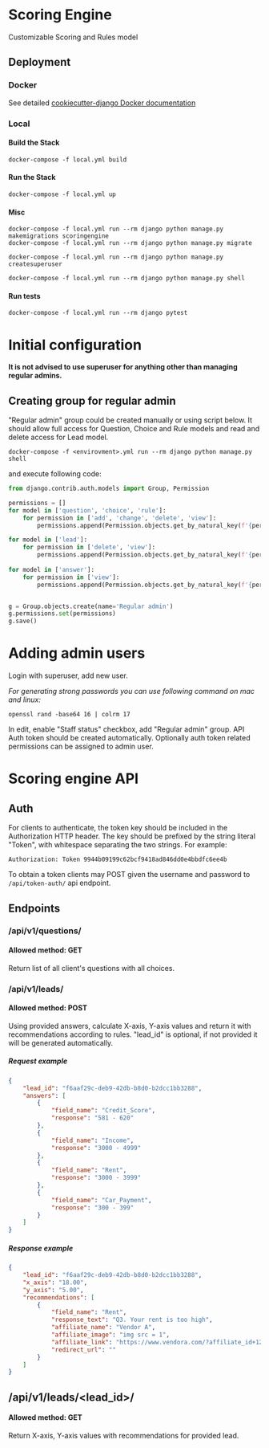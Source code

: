 # Scoring Engine

Customizable Scoring and Rules model

## Deployment

### Docker

See detailed [cookiecutter-django Docker documentation](http://cookiecutter-django.readthedocs.io/en/latest/deployment-with-docker.html)

### Local

#### Build the Stack

    docker-compose -f local.yml build

#### Run the Stack

    docker-compose -f local.yml up

#### Misc

    docker-compose -f local.yml run --rm django python manage.py makemigrations scoringengine
    docker-compose -f local.yml run --rm django python manage.py migrate

    docker-compose -f local.yml run --rm django python manage.py createsuperuser

    docker-compose -f local.yml run --rm django python manage.py shell

#### Run tests

    docker-compose -f local.yml run --rm django pytest

# Initial configuration

**It is not advised to use superuser for anything other than managing regular admins.**

## Creating group for regular admin

"Regular admin" group could be created manually or using script below. 
It should allow full access for Question, Choice and Rule models and read and delete access for Lead model.

    docker-compose -f <envirovment>.yml run --rm django python manage.py shell

and execute following code:

```python
from django.contrib.auth.models import Group, Permission

permissions = []
for model in ['question', 'choice', 'rule']:
    for permission in ['add', 'change', 'delete', 'view']:
        permissions.append(Permission.objects.get_by_natural_key(f'{permission}_{model}', 'scoringengine', model))

for model in ['lead']:
    for permission in ['delete', 'view']:
        permissions.append(Permission.objects.get_by_natural_key(f'{permission}_{model}', 'scoringengine', model))
        
for model in ['answer']:
    for permission in ['view']:
        permissions.append(Permission.objects.get_by_natural_key(f'{permission}_{model}', 'scoringengine', model))


g = Group.objects.create(name='Regular admin')
g.permissions.set(permissions)
g.save()
```

# Adding admin users

Login with superuser, add new user.

*For generating strong passwords you can use following command on mac and linux:*

    openssl rand -base64 16 | colrm 17

In edit, enable "Staff status" checkbox, add "Regular admin" group.
API Auth token should be created automatically. Optionally auth token related permissions can be assigned to admin user.

# Scoring engine API
## Auth
For clients to authenticate, the token key should be included in the Authorization HTTP header. 
The key should be prefixed by the string literal "Token", with whitespace separating the two strings. For example:
```
Authorization: Token 9944b09199c62bcf9418ad846dd0e4bbdfc6ee4b
```
To obtain a token clients may POST given the username and password to ```/api/token-auth/``` api endpoint.

## Endpoints
### /api/v1/questions/
#### Allowed method: GET
Return list of all client's questions with all choices.

### /api/v1/leads/
#### Allowed method: POST
Using provided answers, calculate X-axis, Y-axis values and return it with recommendations according to rules.
"lead_id" is optional, if not provided it will be generated automatically.

##### Request example
```json
{
    "lead_id": "f6aaf29c-deb9-42db-b8d0-b2dcc1bb3288",
    "answers": [
        {
            "field_name": "Credit_Score",
            "response": "581 - 620"
        },
        {
            "field_name": "Income",
            "response": "3000 - 4999"
        },
        {
            "field_name": "Rent",
            "response": "3000 - 3999"
        },
        {
            "field_name": "Car_Payment",
            "response": "300 - 399"
        }
    ]
}
```

##### Response example
```json
{
    "lead_id": "f6aaf29c-deb9-42db-b8d0-b2dcc1bb3288",
    "x_axis": "18.00",
    "y_axis": "5.00",
    "recommendations": [
        {
            "field_name": "Rent",
            "response_text": "Q3. Your rent is too high",
            "affiliate_name": "Vendor A",
            "affiliate_image": "img src = 1",
            "affiliate_link": "https://www.vendora.com/?affiliate_id+1234",
            "redirect_url": ""
        }
    ]
}
```

## /api/v1/leads/<lead_id>/
#### Allowed method: GET
Return X-axis, Y-axis values with recommendations for provided lead.
